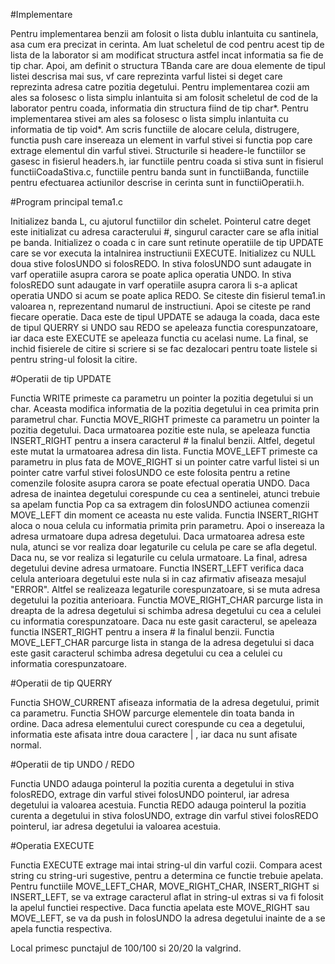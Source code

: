 #Implementare

Pentru implementarea benzii am folosit o lista dublu inlantuita cu santinela, asa cum era precizat in cerinta. Am luat scheletul de cod pentru acest tip de lista de la laborator si am modificat structura astfel incat informatia sa fie de tip char. Apoi, am definit o structura TBanda care are doua elemente de tipul listei descrisa mai sus, vf care reprezinta varful listei si deget care reprezinta adresa catre pozitia degetului.
Pentru implementarea cozii am ales sa folosesc o lista simplu inlantuita si am folosit scheletul de cod de la laborator pentru coada, informatia din structura fiind de tip char*.
Pentru implementarea stivei  am ales sa folosesc o lista simplu inlantuita cu informatia de tip void*. Am scris functiile de alocare celula, distrugere, functia push care insereaza un element in varful stivei si functia pop care extrage elementul din varful stivei.
Structurile si headere-le functiilor se gasesc in fisierul headers.h, iar functiile pentru coada si stiva sunt in fisierul functiiCoadaStiva.c, functiile pentru banda sunt in functiiBanda, functiile pentru efectuarea actiunilor descrise in cerinta sunt in functiiOperatii.h.


#Program principal tema1.c

Initializez banda L, cu ajutorul functiilor din schelet. Pointerul catre deget este initializat cu adresa caracterului #, singurul caracter care se afla initial pe banda.
Initializez o coada c in care sunt retinute operatiile de tip UPDATE care se vor executa la intalnirea instructiunii EXECUTE.
Initializez cu NULL doua stive folosUNDO si folosREDO. In stiva folosUNDO sunt adaugate in varf operatiile asupra carora se poate aplica operatia UNDO. In stiva folosREDO sunt adaugate in varf operatiile asupra carora li s-a aplicat operatia UNDO si acum se poate aplica REDO.
Se citeste din fisierul tema1.in valoarea n, reprezentand numarul de instructiuni. Apoi se citeste pe rand fiecare operatie. Daca este de tipul UPDATE se adauga la coada, daca este de tipul QUERRY si UNDO sau REDO se apeleaza functia corespunzatoare, iar daca este EXECUTE se apeleaza functia cu acelasi nume.
La final, se inchid fisierele de citire si scriere si se fac dezalocari pentru toate listele si pentru string-ul folosit la citire.


#Operatii de tip UPDATE

Functia WRITE primeste ca parametru un pointer la pozitia degetului si un char. Aceasta modifica informatia de la pozitia degetului in cea primita prin parametrul char.
Functia MOVE_RIGHT primeste ca parametru un pointer la pozitia degetului. Daca urmatoarea pozitie este nula, se apeleaza functia INSERT_RIGHT pentru a insera caracterul # la finalul benzii. Altfel, degetul este mutat la urmatoarea adresa din lista.
Functia MOVE_LEFT primeste ca parametru in plus fata de MOVE_RIGHT si un pointer catre varful listei si un pointer catre varful stivei folosUNDO ce este folosita pentru a retine comenzile folosite asupra carora se poate efectual operatia UNDO. Daca adresa de inaintea degetului corespunde cu cea a sentinelei, atunci trebuie sa apelam functia Pop ca sa extragem din folosUNDO actiunea comenzii MOVE_LEFT din moment ce aceasta nu este valida.
Functia INSERT_RIGHT aloca o noua celula cu informatia primita prin parametru. Apoi o insereaza la adresa urmatoare dupa adresa degetului. Daca urmatoarea adresa este nula, atunci se vor realiza doar legaturile cu celula pe care se afla degetul. Daca nu, se vor realiza si legaturile cu celula urmatoare. La final, adresa degetului devine adresa urmatoare.
Functia INSERT_LEFT verifica daca celula anterioara degetului este nula si in caz afirmativ afiseaza mesajul "ERROR". Altfel se realizeaza legaturile corespunzatoare, si se muta adresa degetului la pozitia anterioara.
Functia MOVE_RIGHT_CHAR parcurge lista in dreapta de la adresa degetului si schimba adresa degetului cu cea a celulei cu informatia corespunzatoare. Daca nu este gasit caracterul, se apeleaza functia INSERT_RIGHT pentru a insera # la finalul benzii.
Functia MOVE_LEFT_CHAR parcurge lista in stanga de la adresa degetului si daca este gasit caracterul schimba adresa degetului cu cea a celulei cu informatia corespunzatoare.


#Operatii de tip QUERRY

Functia SHOW_CURRENT afiseaza informatia de la adresa degetului, primit ca parametru.
Functia SHOW parcurge elementele din toata banda in ordine. Daca adresa elementului curect corespunde cu cea a degetului, informatia este afisata intre doua caractere | , iar daca nu sunt afisate normal.


#Operatii de tip UNDO / REDO

Functia UNDO adauga pointerul la pozitia curenta a degetului in stiva folosREDO, extrage din varful stivei folosUNDO pointerul, iar adresa degetului ia valoarea acestuia.
Functia REDO adauga pointerul la pozitia curenta a degetului in stiva folosUNDO, extrage din varful stivei folosREDO pointerul, iar adresa degetului ia valoarea acestuia.


#Operatia EXECUTE

Functia EXECUTE extrage mai intai string-ul din varful cozii. Compara acest string cu string-uri sugestive, pentru a determina ce functie trebuie apelata. Pentru functiile MOVE_LEFT_CHAR, MOVE_RIGHT_CHAR, INSERT_RIGHT si INSERT_LEFT, se va extrage caracterul aflat in string-ul extras si va fi folosit la apelul functiei respective. Daca functia apelata este MOVE_RIGHT sau MOVE_LEFT, se va da push in folosUNDO la adresa degetului inainte de a se apela functia respectiva.

Local primesc punctajul de 100/100 si 20/20 la valgrind.

